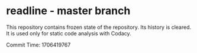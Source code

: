 # readline - master branch

This repository contains frozen state of the repository.
Its history is cleared. It is used only for static code
analysis with Codacy.

Commit Time: 1706419767